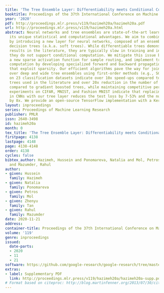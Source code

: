 ```yaml
---
title: 'The Tree Ensemble Layer: Differentiability meets Conditional Computation'
booktitle: Proceedings of the 37th International Conference on Machine Learning
year: '2020'
pdf: http://proceedings.mlr.press/v119/hazimeh20a/hazimeh20a.pdf
url: http://proceedings.mlr.press/v119/hazimeh20a.html
abstract: Neural networks and tree ensembles are state-of-the-art learners, each with
  its unique statistical and computational advantages. We aim to combine these advantages
  by introducing a new layer for neural networks, composed of an ensemble of differentiable
  decision trees (a.k.a. soft trees). While differentiable trees demonstrate promising
  results in the literature, they are typically slow in training and inference as
  they do not support conditional computation. We mitigate this issue by introducing
  a new sparse activation function for sample routing, and implement true conditional
  computation by developing specialized forward and backward propagation algorithms
  that exploit sparsity. Our efficient algorithms pave the way for jointly training
  over deep and wide tree ensembles using first-order methods (e.g., SGD). Experiments
  on 23 classification datasets indicate over 10x speed-ups compared to the differentiable
  trees used in the literature and over 20x reduction in the number of parameters
  compared to gradient boosted trees, while maintaining competitive performance. Moreover,
  experiments on CIFAR, MNIST, and Fashion MNIST indicate that replacing dense layers
  in CNNs with our tree layer reduces the test loss by 7-53% and the number of parameters
  by 8x. We provide an open-source TensorFlow implementation with a Keras API.
layout: inproceedings
series: Proceedings of Machine Learning Research
publisher: PMLR
issn: 2640-3498
id: hazimeh20a
month: 0
tex_title: 'The Tree Ensemble Layer: Differentiability meets Conditional Computation'
firstpage: 4138
lastpage: 4148
page: 4138-4148
order: 4138
cycles: false
bibtex_author: Hazimeh, Hussein and Ponomareva, Natalia and Mol, Petros and Tan, Zhenyu
  and Mazumder, Rahul
author:
- given: Hussein
  family: Hazimeh
- given: Natalia
  family: Ponomareva
- given: Petros
  family: Mol
- given: Zhenyu
  family: Tan
- given: Rahul
  family: Mazumder
date: 2020-11-21
address: 
container-title: Proceedings of the 37th International Conference on Machine Learning
volume: '119'
genre: inproceedings
issued:
  date-parts:
  - 2020
  - 11
  - 21
software: https://github.com/google-research/google-research/tree/master/tf_trees
extras:
- label: Supplementary PDF
  link: http://proceedings.mlr.press/v119/hazimeh20a/hazimeh20a-supp.pdf
# Format based on citeproc: http://blog.martinfenner.org/2013/07/30/citeproc-yaml-for-bibliographies/
---
```

